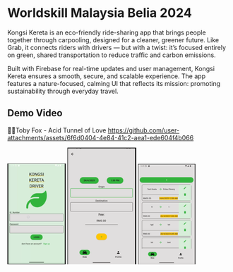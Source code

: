 # Worldskill Malaysia Belia 2024

Kongsi Kereta is an eco-friendly ride-sharing app that brings people together through carpooling, designed for a cleaner, greener future. Like Grab, it connects riders with drivers — but with a twist: it’s focused entirely on green, shared transportation to reduce traffic and carbon emissions.

Built with Firebase for real-time updates and user management, Kongsi Kereta ensures a smooth, secure, and scalable experience. The app features a nature-focused, calming UI that reflects its mission: promoting sustainability through everyday travel.

## Demo Video
🎵🎵Toby Fox - Acid Tunnel of Love
https://github.com/user-attachments/assets/6f6d0404-4e84-41c2-aea1-ede604f4b066

![Launch](readme_image/launch.png)
![add](readme_image/add.png)
![List](readme_image/list.png)
